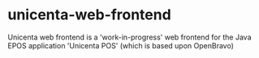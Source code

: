 unicenta-web-frontend
=====================
<p>Unicenta web frontend is a 'work-in-progress' web frontend for the Java EPOS application 
'Unicenta POS' (which is based upon OpenBravo)</p>
